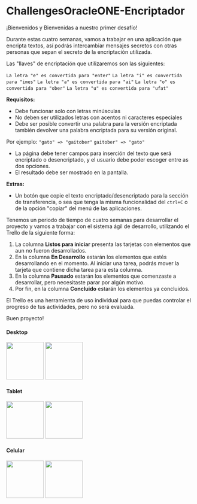 # ChallengesOracleONE-Encriptador

¡Bienvenidos y Bienvenidas a nuestro primer desafío! 

Durante estas cuatro semanas, vamos a trabajar en una aplicación que encripta textos, así podrás intercambiar mensajes secretos con otras personas que sepan el secreto de la encriptación utilizada.

Las "llaves" de encriptación que utilizaremos son las siguientes:

`La letra "e" es convertida para "enter"`
`La letra "i" es convertida para "imes"`
`La letra "a" es convertida para "ai"`
`La letra "o" es convertida para "ober"`
`La letra "u" es convertida para "ufat"`

**Requisitos:**
- Debe funcionar solo con letras minúsculas
- No deben ser utilizados letras con acentos ni caracteres especiales
- Debe ser posible convertir una palabra para la versión encriptada también devolver una palabra encriptada para su versión original. 

Por ejemplo:
`"gato" => "gaitober"`
`gaitober" => "gato"`

- La página debe tener campos para 
inserción del texto que será encriptado o desencriptado, y el usuario debe poder escoger entre as dos opciones.
- El resultado debe ser mostrado en la pantalla.

**Extras:**
- Un botón que copie el texto encriptado/desencriptado para la sección de transferencia, o sea que tenga la misma funcionalidad del `ctrl+C` o de la opción "copiar" del menú de las aplicaciones.

Tenemos un periodo de tiempo de cuatro semanas para desarrollar el proyecto y vamos a trabajar con el sistema ágil de desarrollo, utilizando el Trello de la siguiente forma: 

1. La columna **Listos para iniciar** presenta las tarjetas con elementos que aun no fueron desarrollados.
2. En la columna **En Desarrollo** estarán los elementos que estés desarrollando en el momento. Al iniciar una tarea, podrás mover la tarjeta que contiene dicha tarea para esta columna.
3. En la columna **Pausado** estarán los elementos que comenzaste a desarrollar, pero necesitaste parar por algún motivo.
4. Por fin, en la columna **Concluido** estarán los elementos ya concluidos.

El Trello es una herramienta de uso individual para que puedas controlar el progreso de tus actividades, pero no será evaluada.

 Buen proyecto!
<h4> Desktop</h4>
<p dir="auto">
 <img width="100" src="https://i.imgur.com/iGdOK7R.png" style="max-width: 100%;">
 <img width="100" src="https://i.imgur.com/upVva9e.png" style="max-width: 100%;">
 <p>
  
<h4> Tablet</h4>
<p dir="auto">
 <img width="100" src="https://i.imgur.com/GsjZEou.png" style="max-width: 100%;">
 <img width="100" src="https://i.imgur.com/Z804se5.png" style="max-width: 100%;">
 <p>
  
  <h4> Celular</h4>
<p dir="auto">
 <img width="100" src="https://i.imgur.com/az6659n.png" style="max-width: 100%;">
 <img width="100" src="https://i.imgur.com/usRU9YP.png" style="max-width: 100%;">
 <p>
